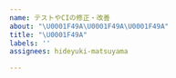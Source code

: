 ```yaml
---
name: テストやCIの修正・改善
about: "\U0001F49A\U0001F49A\U0001F49A"
title: "\U0001F49A"
labels: ''
assignees: hideyuki-matsuyama

---
```



